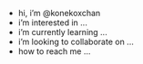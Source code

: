 - hi, i’m @konekoxchan
- i’m interested in ...
- i’m currently learning ...
- i’m looking to collaborate on ...
- how to reach me ...

<!---
konekoxchan/konekoxchan is a ✨ special ✨ repository because its `README.md` (this file) appears on your GitHub profile.
You can click the Preview link to take a look at your changes.
--->
